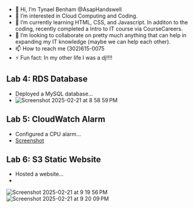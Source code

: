 - 👋 Hi, I’m Tynael Benham @AsapHandswell
- 👀 I’m interested in Cloud Computing and Coding.
- 🌱 I’m currently learning HTML, CSS, and Javascript.  In additon to the coding, recently completed a Intro to IT course via CourseCareers.
- 💞️ I’m looking to collaborate on pretty much anything that can help in expanding my IT knowledge (maybe we can help each other).
- 📫 How to reach me  (302)615-0075
- ⚡ Fun fact: In my other life I was a dj!!!!

<!---
AsapHandswell/AsapHandswell is a ✨ special ✨ repository because its `README.md` (this file) appears on your GitHub profile.
You can click the Preview link to take a look at your changes.
--->
## Lab 4: RDS Database
- Deployed a MySQL database...
- ![Screenshot 2025-02-21 at 8 58 59 PM](https://github.com/user-attachments/assets/6519eeb0-9a37-43e4-a75a-e7625db42dda)
## Lab 5: CloudWatch Alarm
- Configured a CPU alarm...
- [Screenshot](CloudWatch_Lab5.png)
## Lab 6: S3 Static Website
- Hosted a website...
- 
  
![Screenshot 2025-02-21 at 9 19 56 PM](https://github.com/user-attachments/assets/fbe78b5a-5af7-4011-aa02-cef7f913a4db)
![Screenshot 2025-02-21 at 9 20 09 PM](https://github.com/user-attachments/assets/e3f2b96b-201d-4e91-9562-a514500b5780)
